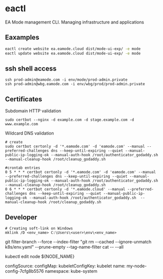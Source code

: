 # eactl
EA Mode management CLI. Managing infrastructure and applications

## Eaxamples
```sh
eactl create website ea.eamode.cloud dist/mode-ui-exp/ -e mode
eactl update website ea.eamode.cloud dist/mode-ui-exp/ -e mode

```


## ssh shell access 
```shell
ssh prod-admin@eamode.com -i env/mode/prod-admin.private
ssh prod-admin@wbg.eamode.com -i env/wbg/prod/prod-admin.private
```

## Certificates
Subdomain HTTP validation
```shell
sudo certbot --nginx -d example.com -d stage.example.com -d www.example.com
```
Wildcard DNS validation

```shell
# create
sudo certbot certonly -d '*.eamode.com' -d 'eamode.com' --manual --preferred-challenges dns --keep-until-expiring --quiet --manual-public-ip-logging-ok --manual-auth-hook /root/authenticator_godaddy.sh  --manual-cleanup-hook /root/cleanup_godaddy.sh 

#crontab entries
0 5 * * * certbot certonly -d '*.eamode.com' -d 'eamode.com' --manual --preferred-challenges dns --keep-until-expiring --quiet --manual-public-ip-logging-ok --manual-auth-hook /root/authenticator_godaddy.sh  --manual-cleanup-hook /root/cleanup_godaddy.sh
0 6 * * * certbot certonly -d '*.eamode.cloud' --manual --preferred-challenges dns --keep-until-expiring --quiet --manual-public-ip-logging-ok --manual-auth-hook /root/authenticator_godaddy.sh  --manual-cleanup-hook /root/cleanup_godaddy.sh
```
## Developer
```shell
# Creating soft-link on Windows
mklink /D <env_name> C:\Users\<user>\env\<env_name>
```
git filter-branch --force --index-filter "git rm --cached --ignore-unmatch k8s/env.yaml" --prune-empty --tag-name-filter cat -- --all


kubectl edit node ${NODE_NAME}

 configSource:
    configMap:
      kubeletConfigKey: kubelet
      name: my-node-config-7cfg8b5576
      namespace: kube-system